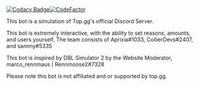 
[![Codacy Badge](https://api.codacy.com/project/badge/Grade/acc0df07bbe64b67b421ce1d06126c97)](https://app.codacy.com/manual/collier.bell20/DBLSimulator?utm_source=github.com&utm_medium=referral&utm_content=CollierDevs/DBLSimulator&utm_campaign=Badge_Grade_Settings)[![CodeFactor](https://www.codefactor.io/repository/github/collierdevs/dblsimulator/badge)](https://www.codefactor.io/repository/github/collierdevs/dblsimulator)

This bot is a simulation of Top.gg's official Discord Server.

This bot is extremely interactive, with the ability to set reasons, amounts, and users yourself.
The team consists of Aprixia#1033, CollierDevs#2407, and sammy#5335

This bot is inspired by DBL Simulator 2 by the Website Moderator, marco_rennmaus | Rennmoose2#7328

Please note this bot is not affiliated and or supported by top.gg.
